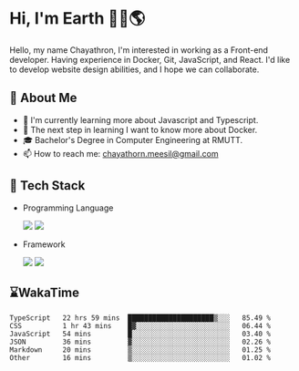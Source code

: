 # Hi, I'm Earth 👋🏽🌎
Hello, my name Chayathron, I'm interested in
working as a Front-end developer.
Having experience in Docker, Git, JavaScript,
and React. I'd like to develop website design
abilities, and I hope we can collaborate.


## 🎃 About Me

- 🌱 I'm currently learning more about Javascript and Typescript.
- 🦘 The next step in learning I want to know more about Docker.
- 🎓 Bachelor's Degree in Computer Engineering at RMUTT.
- 📫 How to reach me: chayathorn.meesil@gmail.com

## 💾 Tech Stack
- Programming Language
  <p>

    <img src="https://img.shields.io/badge/JavaScript-3B4248?style=for-the-badge&logo=JavaScript" />
    <img src="https://img.shields.io/badge/typescript-3C5E95?style=for-the-badge&logo=typescript&logoColor=white" />

  </p>
- Framework
  <p>

    <img src="https://img.shields.io/badge/React-3B4248?style=for-the-badge&logo=react" />
    <img src="https://img.shields.io/badge/Vue-3B4248?style=for-the-badge&logo=Vue.js&logoColor=#4FC08D" />
    
  </p>

## ⌛WakaTime
<!--START_SECTION:waka-->

```text
TypeScript   22 hrs 59 mins  █████████████████████▒░░░   85.49 %
CSS          1 hr 43 mins    █▓░░░░░░░░░░░░░░░░░░░░░░░   06.44 %
JavaScript   54 mins         █░░░░░░░░░░░░░░░░░░░░░░░░   03.40 %
JSON         36 mins         ▓░░░░░░░░░░░░░░░░░░░░░░░░   02.26 %
Markdown     20 mins         ▒░░░░░░░░░░░░░░░░░░░░░░░░   01.25 %
Other        16 mins         ▒░░░░░░░░░░░░░░░░░░░░░░░░   01.02 %
```

<!--END_SECTION:waka-->

